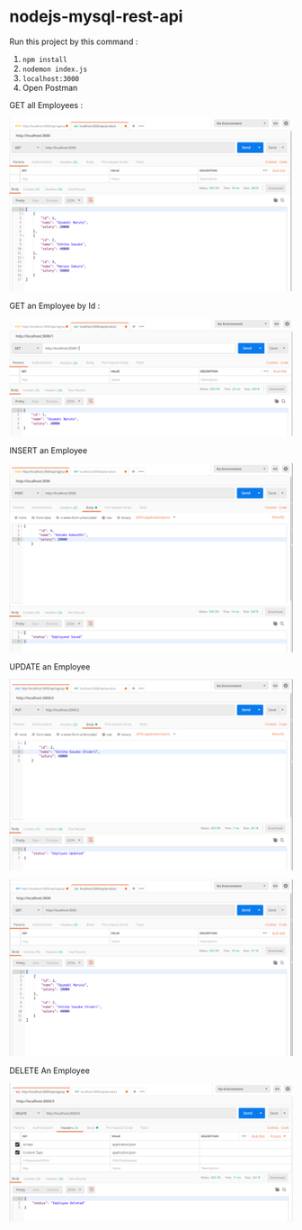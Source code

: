 # nodejs-mysql-rest-api

Run this project by this command :

1. `npm install`
2. `nodemon index.js`
3. `localhost:3000`
4. Open Postman

GET all Employees :

![Get All Employees](img/list.png "Get All Employees")

GET an Employee by Id :

![GET an Employee by Id](img/getById.png "GET an Employee by Id") 

INSERT an Employee

![INSERT an Employee](img/add.png "INSERT an Employee")

UPDATE an Employee

![UPDATE an Employee](img/update.png "UPDATE an Employee")


![New List](img/newlist.png "New List")

DELETE An Employee

![DELETE an Employee](img/delete.png "DELETE an Employee")

